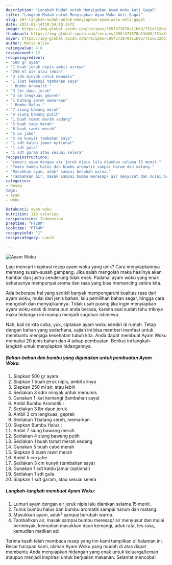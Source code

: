 ```yaml
---
description: "Langkah Mudah untuk Menyiapkan Ayam Woku Anti Gagal"
title: "Langkah Mudah untuk Menyiapkan Ayam Woku Anti Gagal"
slug: 207-langkah-mudah-untuk-menyiapkan-ayam-woku-anti-gagal
date: 2021-01-14T18:54:10.247Z
image: https://img-global.cpcdn.com/recipes/395f373870a11b03/751x532cq70/ayam-woku-foto-resep-utama.jpg
thumbnail: https://img-global.cpcdn.com/recipes/395f373870a11b03/751x532cq70/ayam-woku-foto-resep-utama.jpg
cover: https://img-global.cpcdn.com/recipes/395f373870a11b03/751x532cq70/ayam-woku-foto-resep-utama.jpg
author: Maria Allen
ratingvalue: 4.8
reviewcount: 12
recipeingredient:
- "500 gr ayam"
- "1 buah jeruk nipis ambil airnya"
- "250 ml air atau lebih"
- "3 sdm minyak untuk menumis"
- "1 ikat kemangi tambahan saya"
- " Bumbu Aromatik "
- "3 lbr daun jeruk"
- "3 cm lengkuas geprek"
- "1 batang sereh memarkan"
- " Bumbu Halus "
- "7 siung bawang merah"
- "4 siung bawang putih"
- "1 buah tomat merah sedang"
- "5 buah cabe merah"
- "6 buah rawit merah"
- "5 cm jahe"
- "3 cm kunyit tambahan saya"
- "1 sdt kaldu jamur optional"
- "1 sdt gula"
- "1 sdt garam atau sesuai selera"
recipeinstructions:
- "Lumuri ayam dengan air jeruk nipis lalu diamkan selama 15 menit."
- "Tumis bumbu halus dan bumbu aromatik sampai harum dan matang."
- "Masukkan ayam, aduk² sampai berubah warna."
- "Tambahkan air, masak sampai bumbu meresap/ air menyusut dan mulai berminyak, kemudian masukkan daun kemangi, aduk rata, tes rasa, kemudian matikan api."
categories:
- Resep
tags:
- ayam
- woku

katakunci: ayam woku 
nutrition: 116 calories
recipecuisine: Indonesian
preptime: "PT28M"
cooktime: "PT34M"
recipeyield: "1"
recipecategory: Lunch

---
```



![Ayam Woku](https://img-global.cpcdn.com/recipes/395f373870a11b03/751x532cq70/ayam-woku-foto-resep-utama.jpg)

Lagi mencari inspirasi resep ayam woku yang unik? Cara menyiapkannya memang susah-susah gampang. Jika salah mengolah maka hasilnya akan hambar dan justru cenderung tidak enak. Padahal ayam woku yang enak seharusnya mempunyai aroma dan rasa yang bisa memancing selera kita.

Ada beberapa hal yang sedikit banyak mempengaruhi kualitas rasa dari ayam woku, mulai dari jenis bahan, lalu pemilihan bahan segar, hingga cara mengolah dan menyajikannya. Tidak usah pusing jika ingin menyiapkan ayam woku enak di mana pun anda berada, karena asal sudah tahu triknya maka hidangan ini mampu menjadi suguhan istimewa.




Nah, kali ini kita coba, yuk, ciptakan ayam woku sendiri di rumah. Tetap dengan bahan yang sederhana, sajian ini bisa memberi manfaat untuk membantu menjaga kesehatan tubuh kita. Anda dapat membuat Ayam Woku memakai 20 jenis bahan dan 4 tahap pembuatan. Berikut ini langkah-langkah untuk menyiapkan hidangannya.

<!--inarticleads1-->

##### Bahan-bahan dan bumbu yang digunakan untuk pembuatan Ayam Woku:

1. Siapkan 500 gr ayam
1. Siapkan 1 buah jeruk nipis, ambil airnya
1. Siapkan 250 ml air, atau lebih
1. Sediakan 3 sdm minyak untuk menumis
1. Gunakan 1 ikat kemangi (tambahan saya)
1. Ambil  Bumbu Aromatik :
1. Sediakan 3 lbr daun jeruk
1. Ambil 3 cm lengkuas, geprek
1. Sediakan 1 batang sereh, memarkan
1. Siapkan  Bumbu Halus :
1. Ambil 7 siung bawang merah
1. Sediakan 4 siung bawang putih
1. Sediakan 1 buah tomat merah sedang
1. Gunakan 5 buah cabe merah
1. Siapkan 6 buah rawit merah
1. Ambil 5 cm jahe
1. Sediakan 3 cm kunyit (tambahan saya)
1. Gunakan 1 sdt kaldu jamur (optional)
1. Sediakan 1 sdt gula
1. Siapkan 1 sdt garam, atau sesuai selera




<!--inarticleads2-->

##### Langkah-langkah membuat Ayam Woku:

1. Lumuri ayam dengan air jeruk nipis lalu diamkan selama 15 menit.
1. Tumis bumbu halus dan bumbu aromatik sampai harum dan matang.
1. Masukkan ayam, aduk² sampai berubah warna.
1. Tambahkan air, masak sampai bumbu meresap/ air menyusut dan mulai berminyak, kemudian masukkan daun kemangi, aduk rata, tes rasa, kemudian matikan api.




Terima kasih telah membaca resep yang tim kami tampilkan di halaman ini. Besar harapan kami, olahan Ayam Woku yang mudah di atas dapat membantu Anda menyiapkan hidangan yang enak untuk keluarga/teman ataupun menjadi inspirasi untuk berjualan makanan. Selamat mencoba!

